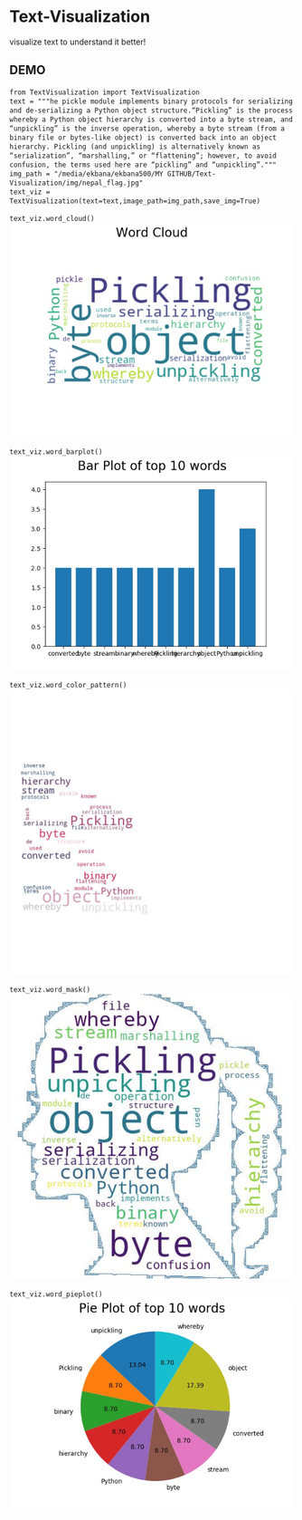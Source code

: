 # Text-Visualization
visualize text to understand it better!



## DEMO
```
from TextVisualization import TextVisualization
text = """he pickle module implements binary protocols for serializing and de-serializing a Python object structure.“Pickling” is the process whereby a Python object hierarchy is converted into a byte stream, and “unpickling” is the inverse operation, whereby a byte stream (from a binary file or bytes-like object) is converted back into an object hierarchy. Pickling (and unpickling) is alternatively known as “serialization”, “marshalling,” or “flattening”; however, to avoid confusion, the terms used here are “pickling” and “unpickling”."""
img_path = "/media/ekbana/ekbana500/MY GITHUB/Text-Visualization/img/nepal_flag.jpg"
text_viz = TextVisualization(text=text,image_path=img_path,save_img=True)
```
`text_viz.word_cloud()`
![alt text](https://github.com/pemagrg1/Text-Visualization/blob/master/saved_img/word_cloud.jpg)


`text_viz.word_barplot()`
![alt text](https://github.com/pemagrg1/Text-Visualization/blob/master/saved_img/word_barplot.jpg)


`text_viz.word_color_pattern()`
![alt text](https://github.com/pemagrg1/Text-Visualization/blob/master/saved_img/word_color_pattern_nepal_flag.jpg)


`text_viz.word_mask()`
![alt text](https://github.com/pemagrg1/Text-Visualization/blob/master/saved_img/word_mask_female.jpg)


`text_viz.word_pieplot()`
![alt text](https://github.com/pemagrg1/Text-Visualization/blob/master/saved_img/word_pie_plot.jpg)

